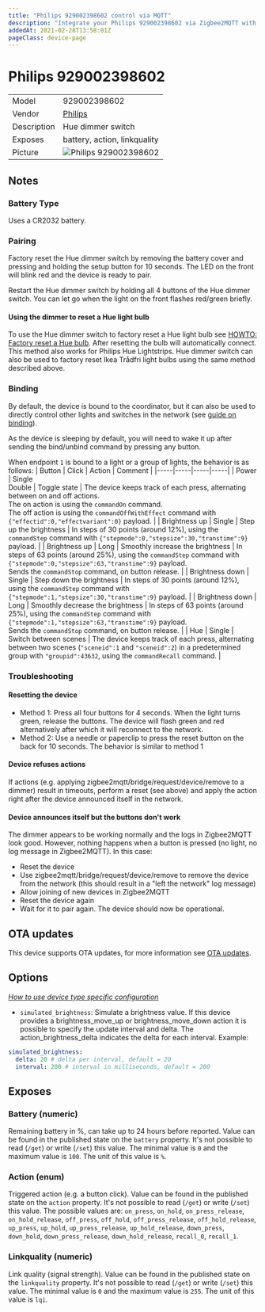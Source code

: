 ```yaml
---
title: "Philips 929002398602 control via MQTT"
description: "Integrate your Philips 929002398602 via Zigbee2MQTT with whatever smart home infrastructure you are using without the vendor's bridge or gateway."
addedAt: 2021-02-28T13:58:01Z
pageClass: device-page
---
```


<!-- !!!! -->
<!-- ATTENTION: This file is auto-generated through docgen! -->
<!-- You can only edit the "Notes"-Section between the two comment lines "Notes BEGIN" and "Notes END". -->
<!-- Do not use h1 or h2 heading within "## Notes"-Section. -->
<!-- !!!! -->

# Philips 929002398602

|     |     |
|-----|-----|
| Model | 929002398602  |
| Vendor  | [Philips](/supported-devices/#v=Philips)  |
| Description | Hue dimmer switch |
| Exposes | battery, action, linkquality |
| Picture | ![Philips 929002398602](https://www.zigbee2mqtt.io/images/devices/929002398602.png) |


<!-- Notes BEGIN: You can edit here. Add "## Notes" headline if not already present. -->
## Notes

### Battery Type
Uses a CR2032 battery.

### Pairing
Factory reset the Hue dimmer switch by removing the battery cover and pressing and holding the setup button for 10 seconds. The LED on the front will blink red and the device is ready to pair.

Restart the Hue dimmer switch by holding all 4 buttons of the Hue dimmer switch.
You can let go when the light on the front flashes red/green briefly.

#### Using the dimmer to reset a Hue light bulb

To use the Hue dimmer switch to factory reset a Hue light bulb see
[HOWTO: Factory reset a Hue bulb](https://www.youtube.com/watch?v=qvlEAELiJKs).
After resetting the bulb will automatically connect.
This method also works for Philips Hue Lightstrips.
Hue dimmer switch can also be used to factory reset Ikea Trådfri light bulbs using the same method described above.

### Binding
By default, the device is bound to the coordinator, but it can also be used to directly control other lights and switches in the network (see [guide on binding](https://www.zigbee2mqtt.io/guide/usage/binding.html)).

As the device is sleeping by default, you will need to wake it up after sending the bind/unbind command by pressing any button.

When endpoint `1` is bound to a light or a group of lights, the behavior is as follows:
| Button | Click | Action | Comment |
|-----|-----|-----|-----|
| Power | Single<br>Double  | Toggle state | The device keeps track of each press, alternating between on and off actions.<br>The on action is using the `commandOn` command.<br>The off action is using the `commandOffWithEffect` command with `{"effectid":0,"effectvariant":0}` payload. |
| Brightness up | Single | Step up the brightness | In steps of 30 points (around 12%), using the `commandStep` command with `{"stepmode":0,"stepsize":30,"transtime":9}` payload. |
| Brightness up | Long | Smoothly increase the brightness | In steps of 63 points (around 25%), using the `commandStep` command with `{"stepmode":0,"stepsize":63,"transtime":9}` payload.<br>Sends the `commandStop` command, on button release. |
| Brightness down | Single | Step down the brightness | In steps of 30 points (around 12%), using the `commandStep` command with `{"stepmode":1,"stepsize":30,"transtime":9}` payload. |
| Brightness down | Long | Smoothly decrease the brightness | In steps of 63 points (around 25%), using the `commandStep` command with `{"stepmode":1,"stepsize":63,"transtime":9}` payload.<br>Sends the `commandStop` command, on button release. |
| Hue | Single | Switch between scenes | The device keeps track of each press, alternating between two scenes (`"sceneid":1` and `"sceneid":2`) in a predetermined group with `"groupid":43632`, using the `commandRecall` command. |

### Troubleshooting

#### Resetting the device

- Method 1: Press all four buttons for 4 seconds. When the light turns green, release the buttons. The device will flash green and red alternatively after which it will reconnect to the network.
- Method 2: Use a needle or paperclip to press the reset button on the back for 10 seconds. The behavior is similar to method 1

#### Device refuses actions

If actions (e.g. applying zigbee2mqtt/bridge/request/device/remove to a dimmer) result in timeouts, perform a reset (see above) and apply the action right after the device announced itself in the network.

#### Device announces itself but the buttons don't work

The dimmer appears to be working normally and the logs in Zigbee2MQTT look good. However, nothing happens when a button is pressed (no light, no log message in Zigbee2MQTT). In this case:

- Reset the device
- Use zigbee2mqtt/bridge/request/device/remove to remove the device from the network (this should result in a "left the network" log message)
- Allow joining of new devices in Zigbee2MQTT
- Reset the device again
- Wait for it to pair again. The device should now be operational.
<!-- Notes END: Do not edit below this line -->


## OTA updates
This device supports OTA updates, for more information see [OTA updates](../guide/usage/ota_updates.md).


## Options
*[How to use device type specific configuration](../guide/configuration/devices-groups.md#specific-device-options)*

* `simulated_brightness`: Simulate a brightness value. If this device provides a brightness_move_up or brightness_move_down action it is possible to specify the update interval and delta. The action_brightness_delta indicates the delta for each interval. Example:
```yaml
simulated_brightness:
  delta: 20 # delta per interval, default = 20
  interval: 200 # interval in milliseconds, default = 200
```


## Exposes

### Battery (numeric)
Remaining battery in %, can take up to 24 hours before reported.
Value can be found in the published state on the `battery` property.
It's not possible to read (`/get`) or write (`/set`) this value.
The minimal value is `0` and the maximum value is `100`.
The unit of this value is `%`.

### Action (enum)
Triggered action (e.g. a button click).
Value can be found in the published state on the `action` property.
It's not possible to read (`/get`) or write (`/set`) this value.
The possible values are: `on_press`, `on_hold`, `on_press_release`, `on_hold_release`, `off_press`, `off_hold`, `off_press_release`, `off_hold_release`, `up_press`, `up_hold`, `up_press_release`, `up_hold_release`, `down_press`, `down_hold`, `down_press_release`, `down_hold_release`, `recall_0`, `recall_1`.

### Linkquality (numeric)
Link quality (signal strength).
Value can be found in the published state on the `linkquality` property.
It's not possible to read (`/get`) or write (`/set`) this value.
The minimal value is `0` and the maximum value is `255`.
The unit of this value is `lqi`.

